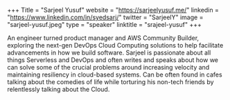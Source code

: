 +++
Title = "Sarjeel Yusuf"
website = "https://sarjeelyusuf.me/"
linkedin = "https://www.linkedin.com/in/syedsarj/"
twitter = "SarjeelY"
image = "sarjeel-yusuf.jpeg"
type = "speaker"
linktitle = "srajeel-yusuf"
+++


An engineer turned product manager and AWS Community Builder, exploring the next-gen DevOps Cloud Computing solutions to help facilitate advancements in how we build software. Sarjeel is passionate about all things Serverless and DevOps and often writes and speaks about how we can solve some of the crucial problems around increasing velocity and maintaining resiliency in cloud-based systems. Can be often found in cafes talking about the comedies of life while torturing his non-tech friends by relentlessly talking about the Cloud.